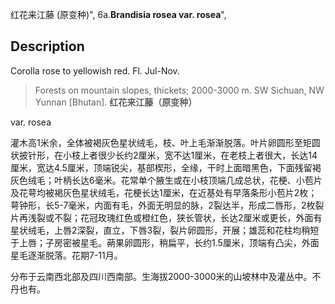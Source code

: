 红花来江藤 (原变种)",
6a.**Brandisia rosea var. rosea**",

## Description
Corolla rose to yellowish red. Fl. Jul-Nov.

> Forests on mountain slopes, thickets; 2000-3000 m. SW Sichuan, NW Yunnan [Bhutan].
**红花来江藤（原变种）**

var. rosea

灌木高1米余，全体被褐灰色星状绒毛，枝、叶上毛渐渐脱落。叶片卵圆形至矩圆状披针形，在小枝上者很少长约2厘米，宽不达1厘米，在老枝上者很大，长达14厘米，宽达4.5厘米，顶端锐尖，基部楔形，全缘，干时上面暗黑色，下面残留褐灰色绒毛；叶柄长达6毫米。花常单个腋生或在小枝顶端几成总状，花梗、小苞片及花萼均被褐灰色星状绒毛，花梗长达1厘米，在近基处有早落条形小苞片2枚；萼钟形，长5-7毫米，内面有毛，外面无明显的脉，2裂达半，形成二唇形，2枚裂片再浅裂或不裂；花冠玫瑰红色或橙红色，狭长管状，长达2厘米或更长，外面有星状绒毛，上唇2深裂，直立，下唇3裂，裂片卵圆形，开展；雄蕊和花柱均稍短于上唇；子房密被星毛。蒴果卵圆形，稍扁平，长约1.5厘米，顶端有凸尖，外面星毛逐渐脱落。花期7-11月。

分布于云南西北部及四川西南部。生海拔2000-3000米的山坡林中及灌丛中。不丹也有。
